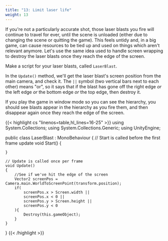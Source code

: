 ```yaml
---
title: "13: Limit laser life"
weight: 13
---
```

If you're not a particularly accurate shot, those laser blasts you fire will continue to travel for ever, until the scene is unloaded (either due to changing the scene or quitting the game). This feels untidy and, in a big game, can cause resources to be tied up and used on things which aren't relevant anymore. Let's use the same idea used to handle screen wrapping to destroy the laser blasts once they reach the edge of the screen.

Make a script for your laser blasts, called `LaserBlast`.

In the `Update()` method, we'll get the laser blast's screen position from the main camera, and check it. The `||` symbol (two vertical bars next to each other) means "or", so it says that if the blast has gone off the right edge *or* the left edge *or* the bottom edge *or* the top edge, then destroy it.

If you play the game in window mode so you can see the hierarchy, you should see blasts appear in the hierarchy as you fire them, and then disappear again once they reach the edge of the screen.

{{< highlight cs "linenos=table,hl_lines=16-25" >}}
using System.Collections;
using System.Collections.Generic;
using UnityEngine;

public class LaserBlast : MonoBehaviour
{
    // Start is called before the first frame update
    void Start()
    {
        
    }

    // Update is called once per frame
    void Update()
    {
        //See if we've hit the edge of the screen
        Vector2 screenPos = Camera.main.WorldToScreenPoint(transform.position);
        if(
            screenPos.x > Screen.width ||
            screenPos.x < 0 ||
            screenPos.y > Screen.height ||
            screenPos.y < 0
        ){
            Destroy(this.gameObject);
        }
    }
}
{{< /highlight >}}